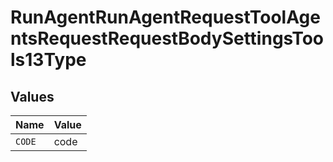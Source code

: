# RunAgentRunAgentRequestToolAgentsRequestRequestBodySettingsTools13Type


## Values

| Name   | Value  |
| ------ | ------ |
| `CODE` | code   |